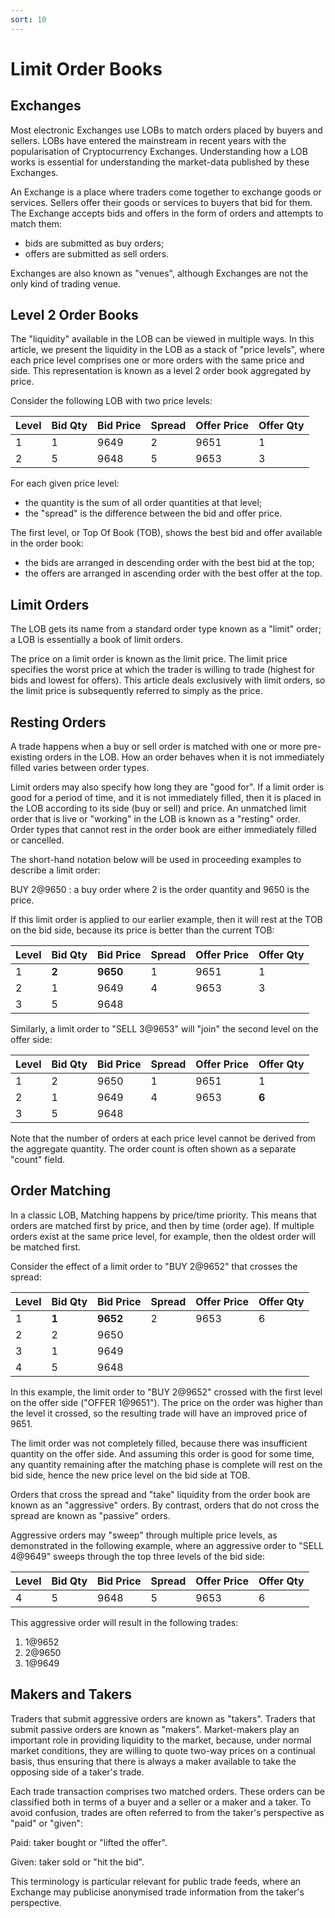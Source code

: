 ```yaml
---
sort: 10
---
```


# Limit Order Books

## Exchanges

Most electronic Exchanges use LOBs to match orders placed by buyers and sellers. LOBs have entered
the mainstream in recent years with the popularisation of Cryptocurrency Exchanges. Understanding
how a LOB works is essential for understanding the market-data published by these Exchanges.

An Exchange is a place where traders come together to exchange goods or services. Sellers offer
their goods or services to buyers that bid for them. The Exchange accepts bids and offers in the
form of orders and attempts to match them:

- bids are submitted as buy orders;
- offers are submitted as sell orders.

Exchanges are also known as "venues", although Exchanges are not the only kind of trading venue.

## Level 2 Order Books

The "liquidity" available in the LOB can be viewed in multiple ways. In this article, we present the
liquidity in the LOB as a stack of "price levels", where each price level comprises one or more
orders with the same price and side. This representation is known as a level 2 order book aggregated
by price.

Consider the following LOB with two price levels:

| Level | Bid Qty | Bid Price | Spread | Offer Price | Offer Qty |
| ----- | ------- | --------- | ------ | ----------- | --------- |
| 1     | 1       | 9649      | 2      | 9651        | 1         |
| 2     | 5       | 9648      | 5      | 9653        | 3         |

For each given price level:

- the quantity is the sum of all order quantities at that level;
- the "spread" is the difference between the bid and offer price.

The first level, or Top Of Book (TOB), shows the best bid and offer available in the order book:

- the bids are arranged in descending order with the best bid at the top;
- the offers are arranged in ascending order with the best offer at the top.

## Limit Orders

The LOB gets its name from a standard order type known as a "limit" order; a LOB is essentially a
book of limit orders.

The price on a limit order is known as the limit price. The limit price specifies the worst price at
which the trader is willing to trade (highest for bids and lowest for offers). This article deals
exclusively with limit orders, so the limit price is subsequently referred to simply as the price.

## Resting Orders

A trade happens when a buy or sell order is matched with one or more pre-existing orders in the LOB.
How an order behaves when it is not immediately filled varies between order types.

Limit orders may also specify how long they are "good for". If a limit order is good for a period of
time, and it is not immediately filled, then it is placed in the LOB according to its side (buy or
sell) and price. An unmatched limit order that is live or "working" in the LOB is known as a
"resting" order. Order types that cannot rest in the order book are either immediately filled or
cancelled.

The short-hand notation below will be used in proceeding examples to describe a limit order:

BUY 2@9650
: a buy order where 2 is the order quantity and 9650 is the price.

If this limit order is applied to our earlier example, then it will rest at the TOB on the bid side,
because its price is better than the current TOB:

| Level | Bid Qty | Bid Price | Spread | Offer Price | Offer Qty |
| ----- | ------- | --------- | ------ | ----------- | --------- |
| 1     | **2**   | **9650**  | 1      | 9651        | 1         |
| 2     | 1       | 9649      | 4      | 9653        | 3         |
| 3     | 5       | 9648      |        |             |           |

Similarly, a limit order to "SELL 3@9653" will "join" the second level on the offer side:

| Level | Bid Qty | Bid Price | Spread | Offer Price | Offer Qty |
| ----- | ------- | --------- | ------ | ----------- | --------- |
| 1     | 2       | 9650      | 1      | 9651        | 1         |
| 2     | 1       | 9649      | 4      | 9653        | **6**     |
| 3     | 5       | 9648      |        |             |           |

Note that the number of orders at each price level cannot be derived from the aggregate quantity.
The order count is often shown as a separate "count" field.

## Order Matching

In a classic LOB, Matching happens by price/time priority. This means that orders are matched first
by price, and then by time (order age). If multiple orders exist at the same price level, for
example, then the oldest order will be matched first.

Consider the effect of a limit order to "BUY 2@9652" that crosses the spread:

| Level | Bid Qty | Bid Price | Spread | Offer Price | Offer Qty |
| ----- | ------- | --------- | ------ | ----------- | --------- |
| 1     | **1**   | **9652**  | 2      | 9653        | 6         |
| 2     | 2       | 9650      |        |             |           |
| 3     | 1       | 9649      |        |             |           |
| 4     | 5       | 9648      |        |             |           |

In this example, the limit order to "BUY 2@9652" crossed with the first level on the offer side
("OFFER 1@9651"). The price on the order was higher than the level it crossed, so the resulting
trade will have an improved price of 9651.

The limit order was not completely filled, because there was insufficient quantity on the offer
side. And assuming this order is good for some time, any quantity remaining after the matching phase
is complete will rest on the bid side, hence the new price level on the bid side at TOB.

Orders that cross the spread and "take" liquidity from the order book are known as an "aggressive"
orders. By contrast, orders that do not cross the spread are known as "passive" orders.

Aggressive orders may "sweep" through multiple price levels, as demonstrated in the following
example, where an aggressive order to "SELL 4@9649" sweeps through the top three levels of the bid
side:

| Level | Bid Qty | Bid Price | Spread | Offer Price | Offer Qty |
| ----- | ------- | --------- | ------ | ----------- | --------- |
| 4     | 5       | 9648      | 5      | 9653        | 6         |

This aggressive order will result in the following trades:

1. 1@9652
2. 2@9650
3. 1@9649

## Makers and Takers

Traders that submit aggressive orders are known as "takers". Traders that submit passive orders are
known as "makers". Market-makers play an important role in providing liquidity to the market,
because, under normal market conditions, they are willing to quote two-way prices on a continual
basis, thus ensuring that there is always a maker available to take the opposing side of a taker's
trade.

Each trade transaction comprises two matched orders. These orders can be classified both in terms of
a buyer and a seller or a maker and a taker. To avoid confusion, trades are often referred to from
the taker's perspective as "paid" or "given":

Paid: taker bought or "lifted the offer".

Given: taker sold or "hit the bid".

This terminology is particular relevant for public trade feeds, where an Exchange may publicise
anonymised trade information from the taker's perspective.
